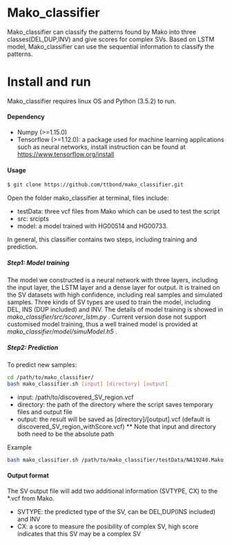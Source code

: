 # Mako_classifier
Mako_classifier can classify the patterns found by Mako into three classes(DEL,DUP,INV) and give scores for complex SVs. Based on LSTM model, Mako_classifier can use the sequential information to classify the patterns.

# Install and run

Mako_classifier requires linux OS and Python (3.5.2) to run.

#### Dependency
* Numpy (>=1.15.0)
* Tensorflow (>=1.12.0): a package used for machine learning applications such as neural networks, install instruction can be found at https://www.tensorflow.org/install

#### Usage
```sh
$ git clone https://github.com/ttbond/mako_classifier.git
```

Open the folder mako_classifier at terminal, files include:

* testData: three vcf files from Mako which can be used to test the script
* src: srcipts
* model: a model trained with HG00514 and HG00733.

In general, this classifier contains two steps, including training and prediction. 
##### Step1: Model training
The model we constructed is a neural network with three layers, including the input layer, the LSTM layer and a dense layer for output. It is trained on the SV datasets with high confidence, including real samples and simulated samples. Three kinds of SV types are used to train the model, including DEL, INS (DUP included) and INV. The details of model training is showed in *mako_classifier/src/scorer_lstm.py* . Current version dose not support customised model training, thus a well trained model is provided at *mako_classifier/model/simuModel.h5* .
##### Step2: Prediction

To predict new samples:
```sh
cd /path/to/mako_classifier/
bash mako_classifier.sh [input] [directory] [output]
```
* input: /path/to/discovered_SV_region.vcf
* directory: the path of the directory where the script saves temporary files and output file
* output: the result will be saved as [directory]/[output].vcf (default is discovered_SV_region_withScore.vcf)
** Note that input and directory both need to be the absolute path

Example
``` sh
bash mako_classifier.sh /path/to/mako_classifier/testData/NA19240.Mako.reproduce.vcf /path/to/work/directory NA19240
```

#### Output format
The SV output file will add two additional information (SVTYPE, CX) to the *.vcf from Mako.
* SVTYPE: the predicted type of the SV, can be DEL,DUP(INS included) and INV
* CX: a score to measure the posibility of complex SV, high score indicates that this SV may be a complex SV



